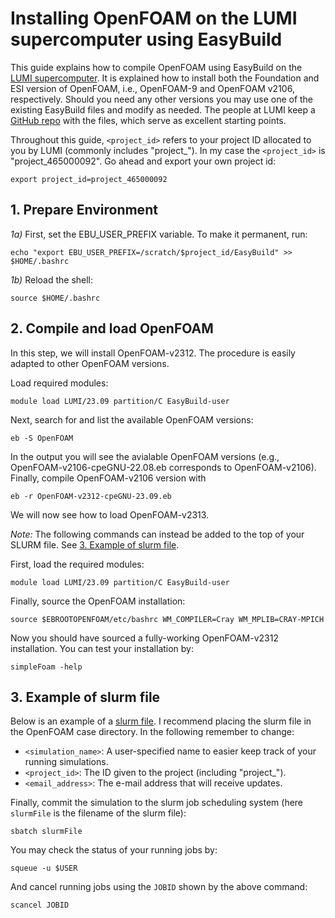 # Installing OpenFOAM on the LUMI supercomputer using EasyBuild
This guide explains how to compile OpenFOAM using EasyBuild on the [LUMI supercomputer](https://lumi-supercomputer.eu). It is explained how to install both the Foundation and ESI version of OpenFOAM, i.e., OpenFOAM-9 and OpenFOAM v2106, respectively. Should you need any other versions you may use one of the existing EasyBuild files and modify as needed. The people at LUMI keep a [GitHub repo](https://github.com/Lumi-supercomputer/LUMI-EasyBuild-contrib/tree/main/easybuild/easyconfigs/o/OpenFOAM) with the files, which serve as excellent starting points.

Throughout this guide, ```<project_id>``` refers to your project ID allocated to you by LUMI (commonly includes "project_"). In my case the ```<project_id>``` is "project_465000092". Go ahead and export your own project id:
```shell
export project_id=project_465000092
```

## 1. Prepare Environment

*1a)* First, set the EBU_USER_PREFIX variable. To make it permanent, run:
```shell
echo "export EBU_USER_PREFIX=/scratch/$project_id/EasyBuild" >> $HOME/.bashrc
```
*1b)* Reload the shell:
```shell
source $HOME/.bashrc
```
## 2. Compile and load OpenFOAM

In this step, we will install OpenFOAM-v2312. The procedure is easily adapted to other OpenFOAM versions.

Load required modules:
```shell
module load LUMI/23.09 partition/C EasyBuild-user
```
Next, search for and list the available OpenFOAM versions:
```shell
eb -S OpenFOAM
```

In the output you will see the avialable OpenFOAM versions (e.g., OpenFOAM-v2106-cpeGNU-22.08.eb corresponds to OpenFOAM-v2106). Finally, compile OpenFOAM-v2106 version with
```shell
eb -r OpenFOAM-v2312-cpeGNU-23.09.eb
```
We will now see how to load OpenFOAM-v2313.

*Note:* The following commands can instead be added to the top of your SLURM file. See 
[3. Example of slurm file](#3-example-of-slurm-file).

First, load the required modules:
```shell
module load LUMI/23.09 partition/C EasyBuild-user
```
Finally, source the OpenFOAM installation:
```shell
source $EBROOTOPENFOAM/etc/bashrc WM_COMPILER=Cray WM_MPLIB=CRAY-MPICH
```
Now you should have sourced a fully-working OpenFOAM-v2312 installation. You can test your installation by:
```shell
simpleFoam -help
```

## 3. Example of slurm file
Below is an example of a [slurm file](https://github.com/jakobhaervig/openfoam-lumi-hpc-installation/blob/main/slurmFile). I recommend placing the slurm file in the OpenFOAM case directory. In the following remember to change:
- ```<simulation_name>```: A user-specified name to easier keep track of your running simulations.
- ```<project_id>```: The ID given to the project (including "project_").
- ```<email_address>```: The e-mail address that will receive updates.

Finally, commit the simulation to the slurm job scheduling system (here ```slurmFile``` is the filename of the slurm file):
```shell
sbatch slurmFile
```

You may check the status of your running jobs by:
```shell
squeue -u $USER
```

And cancel running jobs using the ```JOBID``` shown by the above command:
```shell
scancel JOBID
```

